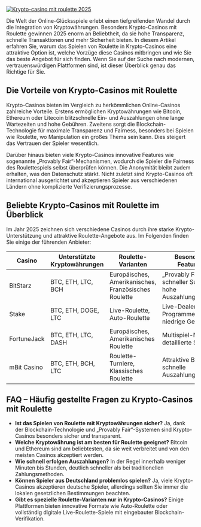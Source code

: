 [![Krypto-casino mit roulette 2025](https://123-caf.pages.dev/gitsignup.png)](https://vrmoo.ru/Bt82HjjY)

<p>Die Welt der Online-Glücksspiele erlebt einen tiefgreifenden Wandel durch die Integration von Kryptowährungen. Besonders Krypto-Casinos mit Roulette gewinnen 2025 enorm an Beliebtheit, da sie hohe Transparenz, schnelle Transaktionen und mehr Sicherheit bieten. In diesem Artikel erfahren Sie, warum das Spielen von Roulette in Krypto-Casinos eine attraktive Option ist, welche Vorzüge diese Casinos mitbringen und wie Sie das beste Angebot für sich finden. Wenn Sie auf der Suche nach modernen, vertrauenswürdigen Plattformen sind, ist dieser Überblick genau das Richtige für Sie.</p>  <h2>Die Vorteile von Krypto-Casinos mit Roulette</h2> <p>Krypto-Casinos bieten im Vergleich zu herkömmlichen Online-Casinos zahlreiche Vorteile. Erstens ermöglichen Kryptowährungen wie Bitcoin, Ethereum oder Litecoin blitzschnelle Ein- und Auszahlungen ohne lange Wartezeiten und hohe Gebühren. Zweitens sorgt die Blockchain-Technologie für maximale Transparenz und Fairness, besonders bei Spielen wie Roulette, wo Manipulation ein großes Thema sein kann. Dies steigert das Vertrauen der Spieler wesentlich.</p> <p>Darüber hinaus bieten viele Krypto-Casinos innovative Features wie sogenannte „Provably Fair“-Mechanismen, wodurch die Spieler die Fairness des Roulettespiels selbst überprüfen können. Die Anonymität bleibt zudem erhalten, was den Datenschutz stärkt. Nicht zuletzt sind Krypto-Casinos oft international ausgerichtet und akzeptieren Spieler aus verschiedenen Ländern ohne komplizierte Verifizierungsprozesse.</p>  <h2>Beliebte Krypto-Casinos mit Roulette im Überblick</h2> <p>Im Jahr 2025 zeichnen sich verschiedene Casinos durch ihre starke Krypto-Unterstützung und attraktive Roulette-Angebote aus. Im Folgenden finden Sie einige der führenden Anbieter:</p>  <table>   <thead>     <tr>       <th>Casino</th>       <th>Unterstützte Kryptowährungen</th>       <th>Roulette-Varianten</th>       <th>Besondere Features</th>     </tr>   </thead>   <tbody>     <tr>       <td>BitStarz</td>       <td>BTC, ETH, LTC, BCH</td>       <td>Europäisches, Amerikanisches, Französisches Roulette</td>       <td>„Provably Fair“, schneller Support, hohe Auszahlungsquoten</td>     </tr>     <tr>       <td>Stake</td>       <td>BTC, ETH, DOGE, LTC</td>       <td>Live-Roulette, Auto-Roulette</td>       <td>Live-Dealer, VIP-Programme, niedrige Gebühren</td>     </tr>     <tr>       <td>FortuneJack</td>       <td>BTC, ETH, LTC, DASH</td>       <td>Europäisches, Amerikanisches Roulette</td>       <td>Multispiel-Modus, detaillierte Statistik</td>     </tr>     <tr>       <td>mBit Casino</td>       <td>BTC, ETH, BCH, LTC</td>       <td>Roulette-Turniere, Klassisches Roulette</td>       <td>Attraktive Boni, schnelle Auszahlungen</td>     </tr>   </tbody> </table>  <h2>FAQ – Häufig gestellte Fragen zu Krypto-Casinos mit Roulette</h2> <ul>   <li><strong>Ist das Spielen von Roulette mit Kryptowährungen sicher?</strong> Ja, dank der Blockchain-Technologie und „Provably Fair“-Systemen sind Krypto-Casinos besonders sicher und transparent.</li>   <li><strong>Welche Kryptowährung ist am besten für Roulette geeignet?</strong> Bitcoin und Ethereum sind am beliebtesten, da sie weit verbreitet und von den meisten Casinos akzeptiert werden.</li>   <li><strong>Wie schnell erfolgen Auszahlungen?</strong> In der Regel innerhalb weniger Minuten bis Stunden, deutlich schneller als bei traditionellen Zahlungsmethoden.</li>   <li><strong>Können Spieler aus Deutschland problemlos spielen?</strong> Ja, viele Krypto-Casinos akzeptieren deutsche Spieler, allerdings sollten Sie immer die lokalen gesetzlichen Bestimmungen beachten.</li>   <li><strong>Gibt es spezielle Roulette-Varianten nur in Krypto-Casinos?</strong> Einige Plattformen bieten innovative Formate wie Auto-Roulette oder vollständig digitale Live-Roulette-Spiele mit eingebauter Blockchain-Verifikation.</li> </ul>